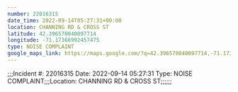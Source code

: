 ```yaml
---
number: 22016315
date_time: 2022-09-14T05:27:31+00:00
location: CHANNING RD & CROSS ST
latitude: 42.396570040097714
longitude: -71.17366992457475
type: NOISE COMPLAINT
google_maps_link: https://maps.google.com/?q=42.396570040097714,-71.17366992457475
---
```


;;;Incident #: 22016315  Date: 2022-09-14 05:27:31   Type: NOISE COMPLAINT;;;Location: CHANNING RD & CROSS ST;;;;;;
